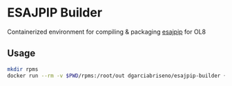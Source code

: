 # ESAJPIP Builder
Containerized environment for compiling & packaging [esajpip](https://github.com/Helioviewer-Project/esajpip-SWHV/) for OL8

## Usage
```bash
mkdir rpms
docker run --rm -v $PWD/rpms:/root/out dgarciabriseno/esajpip-builder {tag or branch or commit}
```
